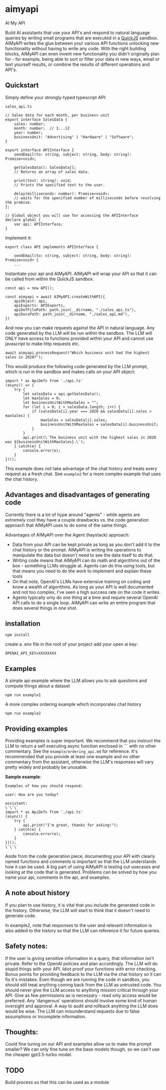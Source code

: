 # aimyapi
AI My API

Build AI assistants that use your API's and respond to natural language queries by writing small programs that are executed in a [QuickJS](https://github.com/justjake/quickjs-emscripten) sandbox.
AIMyAPI writes the glue between your various API functions unlocking new functionality without having to write any code. With the right building blocks, AIMyAPI can even invent new functionality you didn't originally plan for - 
for example, being able to sort or filter your data in new ways, email or text yourself results, or combine the results of different operations and API's.

## Quickstart
Simply define your strongly-typed typescript API:

`sales_api.ts`
```
// Sales data for each month, per business unit
export interface SalesData {
    sales: number;
    month: number;  // 1...12
    year: number;
    businessUnit: "Advertising" | "Hardware" | "Software";
}

export interface APIInterface {
    sendEmail(to: string, subject: string, body: string): Promise<void>;

    getSalesData(): SalesData[];
    // Returns an array of sales data.

    print(text: string): void;
    // Prints the specified text to the user.

    delay(milliseconds: number): Promise<void>;
    // waits for the specified number of milliseconds before resolving the promise.
};

// Global object you will use for accessing the APIInterface
declare global {
    var api: APIInterface;
}

```

Implement it:
```
export class API implements APIInterface {

    sendEmail(to: string, subject: string, body: string): Promise<void> {
    ...
```

Instantiate your api and AIMyAPI. AIMyAPI will wrap your API so that it can be called from within the QuickJS sandbox.

```
const api = new API();

const aimyapi = await AIMyAPI.createWithAPI({
    apiObject: api,
    apiExports: APIExports,
    apiDefFilePath: path.join(__dirname, "./sales_api.ts"),
    apiDocsPath: path.join(__dirname, "./sales_api.md"),
})
```

And now you can make requests against the API in natural language.
Any code generated by the LLM will be run within the sandbox. The LLM will ONLY have access to functions provided within your API and cannot use javascript to make http requests etc.

```
await aimyapi.processRequest("Which business unit had the highest sales in 2020?");
```

This would produce the following code generated by the LLM prompt, which is run in the sandbox and makes calls on your API object:

```
import * as ApiDefs from './api.ts'
(async() => {
    try {
        let salesData = api.getSalesData();
        let maxSales = 0;
        let businessUnitWithMaxSales = "";
        for (let i = 0; i < salesData.length; i++) {
            if (salesData[i].year === 2020 && salesData[i].sales > maxSales) {
                maxSales = salesData[i].sales;
                businessUnitWithMaxSales = salesData[i].businessUnit;
            }
        }
        api.print(\`The business unit with the highest sales in 2020 was ${businessUnitWithMaxSales}.\`);
    } catch(e) {
        console.error(e);
    }
})();
```

This example does not take advantage of the chat history and treats every request as a fresh chat. See `example2` for a more complex example that uses the chat history.

## Advantages and disadvantages of generating code

Currently there is a lot of hype around "agents" - while agents are extremely cool they have a couple drawbacks vs. the code generation approach that AIMyAPI uses to do some of the same things.

Advantages of AIMyAPI over the Agent (haystack) approach:

* Data from your API can be kept private as long as you don't add it to the chat history or the prompt. AIMyAPI is writing the operations to manipulate the data but doesn't need to see the data itself to do that.
* Writing code means that AIMyAPI can do math and algorithms out of the box - something LLMs struggle at. Agents can do this using tools, but that means you need to do the work to implement and explain these tools
* On that note, OpenAI's LLMs have extensive training on coding and know a wealth of algorithms. As long as your API is well documented and not too complex, I've seen a high success rate on the code it writes.
* Agents typically only do one thing at a time and require several OpenAI API calls to do a single loop. AIMyAPI can write an entire program that does several things in one shot.


## installation

```
npm install
```

create a .env file in the root of your project
add your open ai key:
```
OPENAI_API_KEY=XXXXXXXX
```

## Examples

A simple api example where the LLM allows you to ask questions and compute things about a dataset
```
npm run example1
```

A more complex ordering example which incorporates chat history

```
npm run example2
```

## Providing examples

Providing examples is super important.
We recommend that you instruct the LLM to return a self executing async function enclosed in \`\`\` with no other commentary. See the `example/ordering_api.md` for reference.
It's recommended that you provide at least one example and no other commentary from the assistant, otherwise the LLM's responses will vary pretty widely and probably be unusable.

**Sample example**:

```
Examples of how you should respond:

user: How are you today?

assistant:
\`\`\`
import * as ApiDefs from './api.ts'
(async() {
    try {
        api.print("I'm great, thanks for asking!");
    } catch(e) {
        console.error(e);
    }
})();
\`\`\`
```

Aside from the code generation piece, documenting your API with clearly named functions and comments is important so that the LLM understands how it can be used. A big part of using AIMyAPI is testing out usecases and looking at the code that is generated. Problems can be solved by how you name your api, comments in the api, and examples.

## A note about history

If you plan to use history, it is vital that you include the generated code in the history. Otherwise, the LLM will start to think that it doesn't need to generate code.

In example2, note that responses to the user and relevant information is also added to the history so that the LLM can reference it for future queries.

## Safety notes:

If the user is giving sensitive information in a query, that information isn't private. Refer to the OpenAI policies and plan accordingly.
The LLM will do stupid things with your API. Idiot proof your functions with error checking. Bonus points for providing feedback to the LLM via the chat history so it can fix it's mistakes.
Even though we are running the code in sandbox, you should still treat anything coming back from the LLM as untrusted code.
You should never give the LLM access to anything mission critical through your API. Give as few permissions as is necessary - read only access would be preferred. 
Any 'dangerous' operations should involve some kind of human oversight and approval.
A way to audit and rollback anything the LLM does would be wise. The LLM can misunderstand requests due to false assumptions or incomplete information.

## Thoughts:

Could fine tuning on our API and examples allow us to make the prompt smaller? We can only fine tune on the base models though, so we can't use the cheaper gpt3.5-turbo model.

## TODO

Build process so that this can be used as a module




